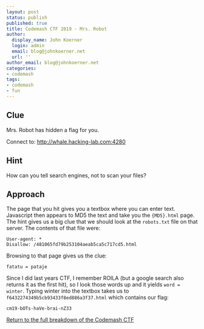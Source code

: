 ```yaml
---
layout: post
status: publish
published: true
title: Codemash CTF 2019 - Mrs. Robot
author:
  display_name: John Koerner
  login: admin
  email: blog@johnkoerner.net
  url: ''
author_email: blog@johnkoerner.net
categories:
- codemash
tags:
- codemash
- fun
---
```


Clue
---
Mrs. Robot has hidden a flag for you.

Connect to: http://whale.hacking-lab.com:4280

Hint
---
How can you tell search engines, not to scan your files?


Approach
---
The page that you hit gives you a textbox where you can enter text. Javascript then appears to MD5 the text and take you the `{MD5}.html` page.   The hint gives us a big clue that we should look at the `robots.txt` file on that server.  The contents of that file were:

```
User-agent: *
Disallow: /481065fd79b253104aeab5ca5c717cd5.html
```

Browsing to that page gives us the clue:
```
fatatu = pataje
```

Since I did last years CTF, I remember ROILA (but a google search also returns it as the first hit), so I look those words up and it yields `word = winter`.  Typing winter into the textbox takes us to `f6432274349b5cb93433f8ed886a3f37.html` which contains our flag:
```
cm19-bOTs-haVe-brai-nZ33
```
[Return to the full breakdown of the Codemash CTF](/codemash/codemash-ctf-breakdown-2019/)